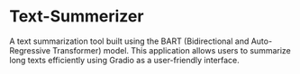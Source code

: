 # Text-Summerizer
A text summarization tool built using the BART (Bidirectional and Auto-Regressive Transformer) model. This application allows users to summarize long texts efficiently using Gradio as a user-friendly interface.
